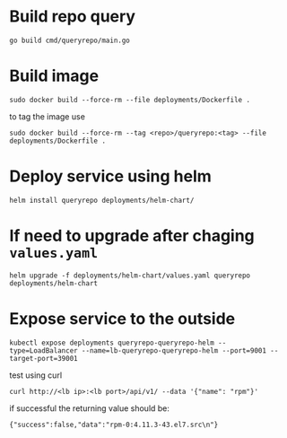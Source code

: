 # Build repo query

```
go build cmd/queryrepo/main.go
```

# Build image

```
sudo docker build --force-rm --file deployments/Dockerfile .
```

to tag the image use

```
sudo docker build --force-rm --tag <repo>/queryrepo:<tag> --file deployments/Dockerfile .
```

# Deploy service using helm

```
helm install queryrepo deployments/helm-chart/
```

# If need to upgrade after chaging ```values.yaml```

```
helm upgrade -f deployments/helm-chart/values.yaml queryrepo deployments/helm-chart
```

# Expose service to the outside

```
kubectl expose deployments queryrepo-queryrepo-helm --type=LoadBalancer --name=lb-queryrepo-queryrepo-helm --port=9001 --target-port=39001
```

test using curl

```
curl http://<lb ip>:<lb port>/api/v1/ --data '{"name": "rpm"}'

```

if successful the returning value should be:

```
{"success":false,"data":"rpm-0:4.11.3-43.el7.src\n"}
```
